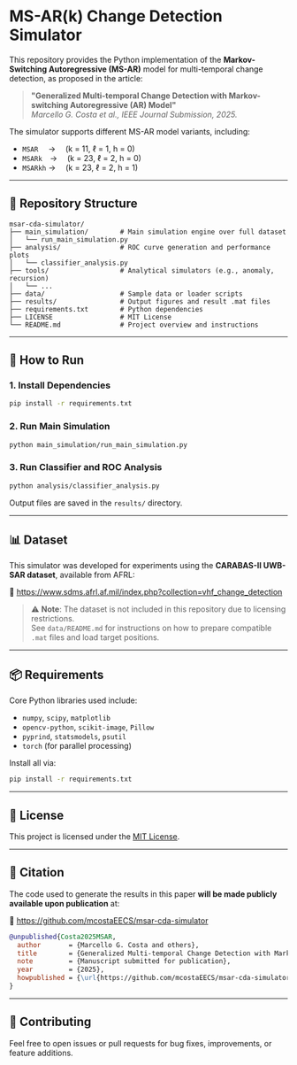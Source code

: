 # MS-AR(k) Change Detection Simulator

This repository provides the Python implementation of the **Markov-Switching Autoregressive (MS-AR)** model for multi-temporal change detection, as proposed in the article:

> **"Generalized Multi-temporal Change Detection with Markov-switching Autoregressive (AR) Model"**  
> _Marcello G. Costa et al., IEEE Journal Submission, 2025._

The simulator supports different MS-AR model variants, including:
- `MSAR`  →  (k = 11, ℓ = 1, h = 0)  
- `MSARk` →  (k = 23, ℓ = 2, h = 0)  
- `MSARkh` →  (k = 23, ℓ = 2, h = 1)

---

## 📁 Repository Structure

```
msar-cda-simulator/
├── main_simulation/        # Main simulation engine over full dataset
│   └── run_main_simulation.py
├── analysis/               # ROC curve generation and performance plots
│   └── classifier_analysis.py
├── tools/                  # Analytical simulators (e.g., anomaly, recursion)
│   └── ...
├── data/                   # Sample data or loader scripts
├── results/                # Output figures and result .mat files
├── requirements.txt        # Python dependencies
├── LICENSE                 # MIT License
└── README.md               # Project overview and instructions
```

---

## 🚀 How to Run

### 1. Install Dependencies

```bash
pip install -r requirements.txt
```

### 2. Run Main Simulation

```bash
python main_simulation/run_main_simulation.py
```

### 3. Run Classifier and ROC Analysis

```bash
python analysis/classifier_analysis.py
```

Output files are saved in the `results/` directory.

---

## 📊 Dataset

This simulator was developed for experiments using the **CARABAS-II UWB-SAR dataset**, available from AFRL:

🔗 https://www.sdms.afrl.af.mil/index.php?collection=vhf_change_detection

> ⚠️ **Note**: The dataset is not included in this repository due to licensing restrictions.  
> See `data/README.md` for instructions on how to prepare compatible `.mat` files and load target positions.

---

## 📦 Requirements

Core Python libraries used include:

- `numpy`, `scipy`, `matplotlib`
- `opencv-python`, `scikit-image`, `Pillow`
- `pyprind`, `statsmodels`, `psutil`
- `torch` (for parallel processing)

Install all via:

```bash
pip install -r requirements.txt
```

---

## 📜 License

This project is licensed under the [MIT License](LICENSE).

---

## 📌 Citation

The code used to generate the results in this paper **will be made publicly available upon publication** at:

🔗 https://github.com/mcostaEECS/msar-cda-simulator

```bibtex
@unpublished{Costa2025MSAR,
  author       = {Marcello G. Costa and others},
  title        = {Generalized Multi-temporal Change Detection with Markov-switching Autoregressive (AR) Model},
  note         = {Manuscript submitted for publication},
  year         = {2025},
  howpublished = {\url{https://github.com/mcostaEECS/msar-cda-simulator}}
}
```

---

## 🤝 Contributing

Feel free to open issues or pull requests for bug fixes, improvements, or feature additions.
